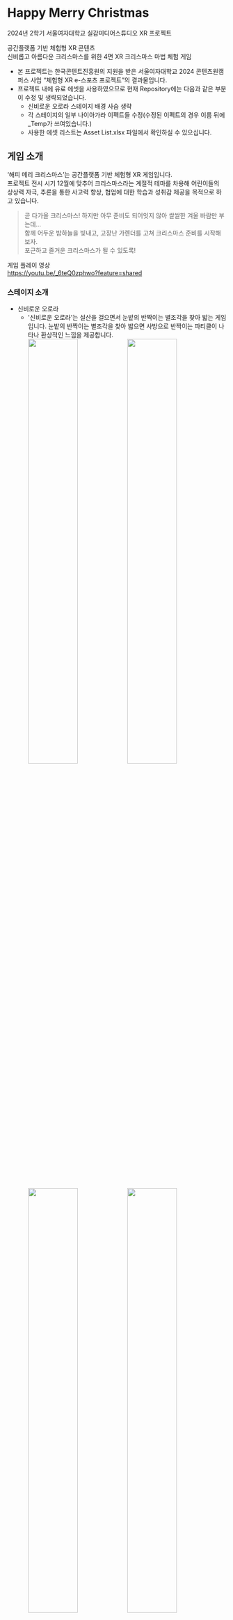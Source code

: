 # Happy Merry Christmas
2024년 2학기 서울여자대학교 실감미디어스튜디오 XR 프로젝트<br/>

공간플랫폼 기반 체험형 XR 콘텐츠<br/>
신비롭고 아름다운 크리스마스를 위한 4면 XR 크리스마스 마법 체험 게임<br/>
* 본 프로젝트는 한국콘텐트진흥원의 지원을 받은 서울여자대학교 2024 콘텐츠원캠퍼스 사업 “체험형 XR e-스포츠 프로젝트”의 결과물입니다.
* 프로젝트 내에 유료 에셋을 사용하였으므로 현재 Repository에는 다음과 같은 부분이 수정 및 생략되었습니다.
  * 신비로운 오로라 스테이지 배경 사슴 생략
  * 각 스테이지의 일부 나이아가라 이펙트들 수정(수정된 이펙트의 경우 이름 뒤에 _Temp가 쓰여있습니다.)
  * 사용한 에셋 리스트는 Asset List.xlsx 파일에서 확인하실 수 있으십니다.

## 게임 소개
‘해피 메리 크리스마스’는 공간플랫폼 기반 체험형 XR 게임입니다.<br/>
프로젝트 전시 시기 12월에 맞추어 크리스마스라는 계절적 테마를 차용해 어린이들의 상상력 자극, 추론을 통한 사고력 향상, 협업에 대한 학습과 성취감 제공을 목적으로 하고 있습니다.<br/>

> 곧 다가올 크리스마스! 하지만 아무 준비도 되어잇지 않아 쌀쌀한 겨울 바람만 부는데…<br/>
> 함께 어두운 밤하늘을 빛내고, 고장난 가렌더를 고쳐 크리스마스 준비를 시작해보자.<br/>
> 포근하고 즐거운 크리스마스가 될 수 있도록!

게임 플레이 영상<br/>
https://youtu.be/_6teQ0zphwo?feature=shared
### 스테이지 소개
* 신비로운 오로라
  * '신비로운 오로라'는 설산을 걸으면서 눈밭의 반짝이는 별조각을 찾아 밟는 게임입니다. 눈밭의 반짝이는 별조각을 찾아 밟으면 사방으로 반짝이는 파티클이 나타나 환상적인 느낌을 제공합니다.
  <br/><img width="50%" src="https://github.com/user-attachments/assets/ba0b142f-5003-46fc-8de4-fe418bd7a790"/><img width="50%" src="https://github.com/user-attachments/assets/2539c7ba-a488-4090-928c-231971cc126e"/>
  <br/><img width="50%" src="https://github.com/user-attachments/assets/9ae839b4-8074-40a3-a58b-6b9c00ad6437"/><img width="50%" src="https://github.com/user-attachments/assets/b61c3512-93d1-49d4-b10b-fb38d4326e28"/>
* 빛나는 순간
  * '빛나는 순간'는 바닥의 꺼진 전구를 빠르게 밟아 정면의 오너먼트를 모두 밝히는 게임입니다. 바닥의 꺼진 전구를 밟으면 화려한 이펙트가 발생하면서 전구와 오너먼트에 불이 들어오게 됩니다. 사용자가 빠르게 움직이면서 보람과 성취감을 제공합니다.
  <br/><img width="50%" src="https://github.com/user-attachments/assets/de90dfb8-9958-41e2-a33d-0fcf05ae8feb"/><img width="50%" src="https://github.com/user-attachments/assets/8f6a61e3-de2d-4d4b-9434-663856b428df"/>
  <br/><img width="50%" src="https://github.com/user-attachments/assets/b200846a-47ac-41cd-94de-c3c002636cb3"/><img width="50%" src="https://github.com/user-attachments/assets/72d153bb-7e86-49db-8ab1-6b5731033f7a"/>
* 해피 메리 크리스마스
  * '해피 메리 크리스마스'는 바닥의 버튼을 밟고 주변의 변화를 관찰하며 크리스마스를 즐기는 게임입니다. 버튼을 밟으면 이에 대한 인터랙션과 사운드가 발생하면서 크리스마스 경험을 제공합니다.
  <br/><img width="30%" src="https://github.com/user-attachments/assets/3e4fb50d-b8a0-4ff4-91a4-ff6bc24c1fb1"/><img width="30%" src="https://github.com/user-attachments/assets/2548b4a8-7a27-4d35-8653-80ecd14e0d27"/><img width="30%" src="https://github.com/user-attachments/assets/1d36e03d-2be2-4224-9bb6-74d7e92d0a2b"/>
  <br/><img width="50%" src="https://github.com/user-attachments/assets/54994e7e-6a9e-4a83-9e6b-f9b03050b67b"/><img width="50%" src="https://github.com/user-attachments/assets/d030d641-a8c8-4e95-b825-8372bc8308f5"/>

## 프로젝트 개요
🔗자세한 내용은 Notion에서 확인하실 수 있으십니다.    [<img src="https://img.shields.io/badge/Notion-000000?style=flat-round&logo=Notion&logoColor=white"/>](https://www.notion.so/Happy-Merry-Christmas-178b66b96b778020aa07f321896a6a83?pvs=4)
### 개발 기간
* 2024.09 - 2024.12 (약 3개월)
### 개발 환경
* Unreal Engine 5.3.2 Blueprint
* HOKUYO Sensor
* Unity
### 수행업무
프로젝트 팀원은 5명으로 그 중 개발에 참여하여 다음과 같은 부분을 담당하였습니다.<br/>
센서 좌표 맵핑 시스템 개발 및 nDisplay 송출
* OSC 통신을 통해 전달된 공간 크기, 사용자 위치 좌표를 nDisplay의 크기와 위치에 알맞게 Unreal Engine에서 사용할 수 있게끔 변경
  * OSC 통신 Message에 Event Binding
* 사용자 위치를 나타내는 사용자 Actor 객체 제작
* nDisplay와 Switchboard를 사용하여 nDisplay 송출=

게임 Level 설계
* 메모리 사용을 줄이고 디자이너와의 협업을 위해 사용자의 좌표를 구하는 Level과 스테이지 맵 Level, 스테이지 시스템 Level을 분리하여 제작
  * 사용자의 좌표를 구하는 Level인 OSC Level의 경우 모든 스테이지에서 사용되므로 Persistent Level로 지정하여 제작
  * 세 스테이지 모두 맵 Level과, 시스템 Level로 나누고 OSC Level의 서브 Level로 추가
  
신비로운 오로라 스테이지 눈밭 초기화 제작
* ‘Interactive world’ 플러그인을 사용하여 눈밭 적용
* ‘Interactive world’ 플러그인의 작동 방식을 분석하여 Texture Render Target 2D를 Clear하여 눈밭 초기화 제작

각 스테이지 게임 시스템 제작
* 사용자 Actor와 게임 내 사용 Actor의 충돌처리를 사용하여 게임 시스템 제작

스테이지 이동 UI 및 시스템 제작
* 3D Widget을 사용하여 Fade In/Out 제작
* Event Dispatchers를 통해 각 스테이지 이동 Event 바인딩 제작
  * OSC Level이  Persistent Level이므로 OSC Level의 레벨 블루프린트에서 스테이지 이동 Event를 제작
  * 각 스테이지의 게임 시스템 블루프린트에서 스테이지 이동 Event를 사용할 수 있도록 Event Dispatchers를 사용하여 Event를 바인딩

맵 오브젝트 제작
* 신비로운 오로라 스테이지 오로라 Actor 제작
* 신비로운 오로라 스테이지 사슴 애니메이션 적용
* Spline을 사용하여 빛나는 순간, 해피 메리 크리스마스 스테이지 양말 움직임 제작

나이아가라 이펙트 수정 및 제작
* 신비로운 오로라 스테이지 유성, 불꽃놀이 나이아가라 이펙트 제작
* 신비로운 오로라 스테이지 별조각 생성, 별조각 발견 나이아가라 이펙트 에셋 커스터마이징
* 빛나는 순간 스테이지 전구 켜짐/꺼짐, 전구 Spline, 오너먼트 켜짐, 트리 별 나이아가라 이펙트 에셋 커스터마이징
* 해피 메리 크리스마스 스테이지 버튼 활성화, 불꽃놀이 이펙트 제작
## 프로젝트 성과
* SIGGRAPH Asia 2024 Tokyo 부스 내 프로젝트 소개 전시
* 현대백화점 중동점 'Future Ground' 전시 참여

